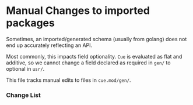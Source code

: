 # Manual Changes to imported packages

Sometimes, an imported/generated schema (usually from golang) does not end up accurately reflecting an API.

Most commonly, this impacts field optionality. `Cue` is evaluated as flat and additive, so we cannot change a field declared as required in `gen/` to optional in `usr/`.

This file tracks manual edits to files in `cue.mod/gen/`.

### Change List

<!--
Ensure all entries are formatted as:
`<full path to file from root>`:
- [`<complete schema to changed field>` - <change made>](link to change in github: commit, possibly including file/line ref)
  - explanation for change
 -->
